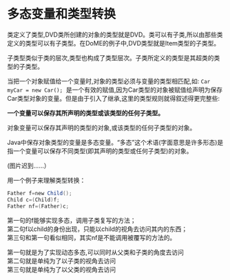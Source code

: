 ﻿# 多态变量和类型转换


类定义了类型,DVD类所创建的对象的类型就是DVD。类可以有子类,所以由那些类定义的类型可以有子类型。在DoME的例子中,DVD类型就是Item类型的子类型。

子类型类似于类的层次,类型也构成了类型层次。子类所定义的类型是其超类的类型的子类型。
       
当把一个对象赋值给一个变量时,对象的类型必须与变量的类型相匹配,如:
`Car myCar = new Car();` 
是一个有效的赋值,因为Car类型的对象被赋值给声明为保存Car类型对象的变量。但是由于引入了继承,这里的类型规则就得叙述得更完整些:

**一个变量可以保存其所声明的类型或该类型的任何子类型。**

对象变量可以保存其声明的类型的对象,或该类型的任何子类型的对象。

Java中保存对象类型的变量是多态变量。“多态”这个术语(字面意思是许多形态)是指一个变量可以保存不同类型(即其声明的类型或任何子类型)的对象。

(图片迟到……）

用一个例子来理解类型转换：
``````java
Father f=new Child();
Child c=(Child)f;
Father nf=(Father)c;
``````````
第一句的f能够实现多态，调用子类复写的方法；<br>
第二句f以child的身份出现，只能以child的视角去访问其内的东西；<br>
第三句和第一句看似相同，其实nf是不能调用被覆写的方法的。

第一句就是为了实现动态多态,可以同时从父类和子类的角度去访问<br>
第二句就是单纯为了以子类的视角去访问<br>
第三句就是单纯为了以父类的视角去访问






